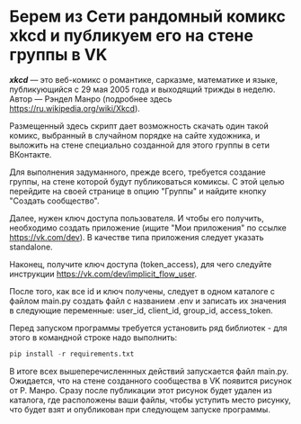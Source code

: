 # Берем из Сети рандомный комикс xkcd и публикуем его на стене группы в VK

***xkcd*** — это веб-комикс о романтике, сарказме, математике и языке, публикующийся с 29 мая 2005 года и выходящий трижды в неделю. Автор — Рэндел Манро (подробнее здесь https://ru.wikipedia.org/wiki/Xkcd).

Размещенный здесь скрипт дает возможность скачать один такой комикс, выбранный в случайном порядке на сайте художника, и выложить на стене специально созданной для этого группы в сети ВКонтакте. 

Для выполнения задуманного, прежде всего, требуется создание группы, на стене которой будут публиковаться комиксы. С этой целью перейдите на своей странице в опцию "Группы" и найдите кнопку "Создать сообщество". 

Далее, нужен ключ доступа пользователя. И чтобы его получить, необходимо создать приложение (ищите "Мои приложения" по ссылке https://vk.com/dev). В качестве типа приложения следует указать standalone.

Наконец, получите ключ доступа (token_access), для чего следуйте инструкции https://vk.com/dev/implicit_flow_user.

После того, как все id и ключ получены, следует в одном каталоге с файлом main.py создать файл с названием .env и записать их значения в следующие переменные: user_id, client_id, group_id, access_token.

Перед запуском программы требуется установить ряд библиотек - для этого в командной строке надо выполнить:
```python
pip install -r requirements.txt
```

В итоге всех вышеперечисленнных действий запускается файл main.py. Ожидается, что на стене созданного сообщества в VK появится рисунок от Р. Манро. Сразу после публикации этот рисунок будет удален из каталога, где расположены ваши файлы, чтобы уступить место рисунку, что будет взят и опубликован при следующем запуске программы.
